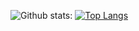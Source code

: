 ![Github stats:](https://github-readme-stats.vercel.app/api?username=DarmExplosion)
[![Top Langs](https://github-readme-stats.vercel.app/api/top-langs/?username=anuraghazra&layout=compact)](https://github.com/anuraghazra/github-readme-stats)
